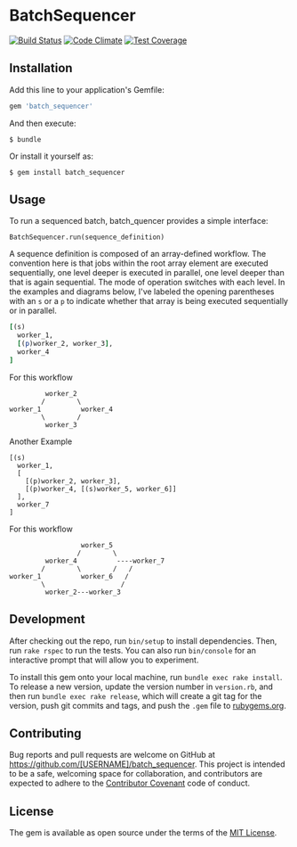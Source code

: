 # BatchSequencer

[![Build
Status](https://travis-ci.org/michaelkelly322/batch_sequencer.svg)](https://travis-ci.org/michaelkelly322/batch_sequencer)
[![Code
Climate](https://codeclimate.com/github/michaelkelly322/batch_sequencer/badges/gpa.svg)](https://codeclimate.com/github/michaelkelly322/batch_sequencer)
[![Test
Coverage](https://codeclimate.com/github/michaelkelly322/batch_sequencer/badges/coverage.svg)](https://codeclimate.com/github/michaelkelly322/batch_sequencer/coverage)

## Installation

Add this line to your application's Gemfile:

```ruby
gem 'batch_sequencer'
```

And then execute:

    $ bundle

Or install it yourself as:

    $ gem install batch_sequencer

## Usage

To run a sequenced batch, batch_quencer provides a simple interface:

```
BatchSequencer.run(sequence_definition)
```

A sequence definition is composed of an array-defined workflow.  The
convention here is that jobs within the root array element are executed
sequentially, one level deeper is executed in parallel, one level deeper
than that is again sequential.  The mode of operation switches with each
level.  In the examples and diagrams below, I've labeled the opening
parentheses with an `s` or a `p` to indicate whether that array is being
executed sequentially or in parallel.

```ruby
[(s)
  worker_1,
  [(p)worker_2, worker_3],
  worker_4
]
```

For this workflow
```
         worker_2
        /        \
worker_1          worker_4
        \        /
         worker_3
```

Another Example
```
[(s)
  worker_1,
  [
    [(p)worker_2, worker_3],
    [(p)worker_4, [(s)worker_5, worker_6]]
  ],
  worker_7
]
```

For this workflow
```
                  worker_5
                 /        \
         worker_4          ----worker_7
        /        \        /   /
worker_1          worker_6   /
        \                   /
         worker_2---worker_3

```

## Development

After checking out the repo, run `bin/setup` to install dependencies. Then, run `rake rspec` to run the tests. You can also run `bin/console` for an interactive prompt that will allow you to experiment.

To install this gem onto your local machine, run `bundle exec rake install`. To release a new version, update the version number in `version.rb`, and then run `bundle exec rake release`, which will create a git tag for the version, push git commits and tags, and push the `.gem` file to [rubygems.org](https://rubygems.org).

## Contributing

Bug reports and pull requests are welcome on GitHub at https://github.com/[USERNAME]/batch_sequencer. This project is intended to be a safe, welcoming space for collaboration, and contributors are expected to adhere to the [Contributor Covenant](contributor-covenant.org) code of conduct.


## License

The gem is available as open source under the terms of the [MIT License](http://opensource.org/licenses/MIT).

